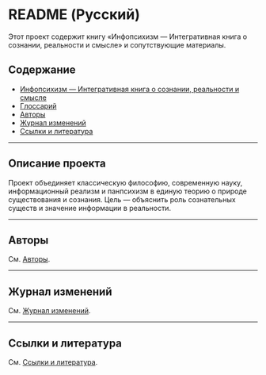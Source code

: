 # README (Русский)

Этот проект содержит книгу «Инфопсихизм — Интегративная книга о сознании, реальности и смысле» и сопутствующие материалы.

## Содержание

- [Инфопсихизм — Интегративная книга о сознании, реальности и смысле](Infopsikhizm_Integrativnaya_Kniga_RU.md)
- [Глоссарий](Infopsikhizm_Integrativnaya_Kniga_RU.md#глоссарий)
- [Авторы](Infopsikhizm_Integrativnaya_Kniga_RU.md#авторы)
- [Журнал изменений](Infopsikhizm_Integrativnaya_Kniga_RU.md#журнал-изменений)
- [Ссылки и литература](Infopsikhizm_Integrativnaya_Kniga_RU.md#ссылки-и-литература)

---

## Описание проекта

Проект объединяет классическую философию, современную науку, информационный реализм и панпсихизм в единую теорию о природе существования и сознания. Цель — объяснить роль сознательных существ и значение информации в реальности.

---

## Авторы

См. [Авторы](Infopsikhizm_Integrativnaya_Kniga_RU.md#авторы).

---

## Журнал изменений

См. [Журнал изменений](Infopsikhizm_Integrativnaya_Kniga_RU.md#журнал-изменений).

---

## Ссылки и литература

См. [Ссылки и литература](Infopsikhizm_Integrativnaya_Kniga_RU.md#ссылки-и-литература).
